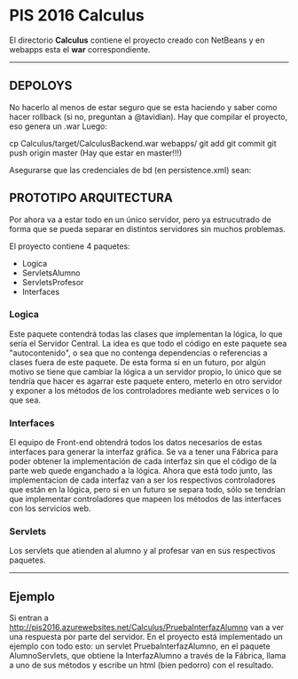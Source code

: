 # PIS 2016 Calculus


El directorio **Calculus** contiene el proyecto creado con NetBeans y en webapps esta el **war** correspondiente.

----------

## DEPOLOYS
No hacerlo al menos de estar seguro que se esta haciendo y saber como hacer rollback (si no, preguntan a @tavidian).
Hay que compilar el proyecto, eso genera un .war
Luego:

cp Calculus/target/CalculusBackend.war webapps/
git add
git commit
git push origin master (Hay que estar en master!!!)
   
Asegurarse que las credenciales de bd (en persistence.xml) sean:
<properties>
  <property name="hibernate.connection.driver_class" value="org.postgresql.Driver"/>
  <property name="javax.persistence.jdbc.url" value="jdbc:postgresql://nutty-custard-apple.db.elephantsql.com:5432/gxedfpdw"/>
  <property name="javax.persistence.jdbc.user" value="gxedfpdw"/>
  <property name="javax.persistence.jdbc.password" value="Ci05wYOZACatHbnzav_VmHiSIF6J-fNB"/>
  <property name="javax.persistence.jdbc.dialect" value="org.hibernate.dialect.PostgreSQLDialect"/>
  <property name="javax.persistence.schema-generation.database.action" value="drop-and-create"/>
  <property name="javax.persistence.jdbc.show_sql" value="true"/>
</properties>


## PROTOTIPO ARQUITECTURA

Por ahora va a estar todo en un único servidor, pero ya estrucutrado de forma que se pueda separar en distintos servidores sin muchos problemas.

El proyecto contiene 4 paquetes:

- Logica
- ServletsAlumno
- ServletsProfesor
- Interfaces

### Logica

Este paquete contendrá todas las clases que implementan la lógica, lo que sería el Servidor Central. La idea es que todo el código en este paquete sea "autocontenido", o sea que no contenga dependencias o referencias a clases fuera de este paquete. De esta forma si en un futuro, por algún motivo se tiene que cambiar la lógica a un servidor propio, lo único que se tendría que hacer es agarrar este paquete entero, meterlo en otro servidor y exponer a los métodos de los controladores mediante web services o lo que sea.

### Interfaces

El equipo de Front-end obtendrá todos los datos necesarios de estas interfaces para generar la interfaz gráfica. 
Se va a tener una Fábrica para poder obtener la implementación de cada interfaz sin que el código de la parte web quede enganchado a la lógica.
Ahora que está todo junto, las implementacion de cada interfaz van a ser los respectivos controladores que están en la lógica, pero si en un futuro se separa todo, sólo se tendrían que implementar controladores que mapeen los métodos de las interfaces con los servicios web.


### Servlets

Los servlets que atienden al alumno y al profesar van en sus respectivos paquetes.


------

## Ejemplo

Si entran a http://pis2016.azurewebsites.net/Calculus/PruebaInterfazAlumno van a ver una respuesta por parte del servidor. En el proyecto está implementado un ejemplo con todo esto: un servlet PruebaInterfazAlumno, en el paquete AlumnoServlets, que obtiene la InterfazAlumno a través de la Fábrica, llama a uno de sus métodos y escribe un html (bien pedorro) con el resultado. 

